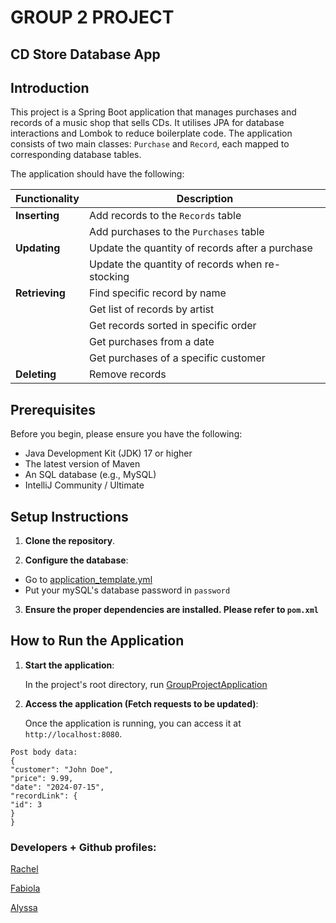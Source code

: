 # GROUP 2 PROJECT
## CD Store Database App

## Introduction 

This project is a Spring Boot application that manages purchases and records of a music shop that sells CDs. It utilises JPA for database interactions and Lombok to reduce boilerplate code. The application consists of two main classes: `Purchase` and `Record`, each mapped to corresponding database tables.

The application should have the following:

| Functionality  | Description                                     |
|----------------|-------------------------------------------------|
| **Inserting**  | Add records to the `Records` table              |
|                | Add purchases to the `Purchases` table          |
| **Updating**   | Update the quantity of records after a purchase   |
|                | Update the quantity of records when re-stocking   |
| **Retrieving** | Find specific record by name                     |
|                | Get list of records by artist                    |
|                | Get records sorted in specific order             |
|                | Get purchases from a date                        |
|                | Get purchases of a specific customer             |
| **Deleting**   | Remove records                                   |

## Prerequisites

Before you begin, please ensure you have the following:

- Java Development Kit (JDK) 17 or higher
- The latest version of Maven
- An SQL database (e.g., MySQL)
- IntelliJ Community / Ultimate

## Setup Instructions

1. **Clone the repository**.

2. **Configure the database**:

- Go to [application_template.yml](src/main/resources/application_template.yml)
- Put your mySQL's database password in `password`

3. **Ensure the proper dependencies are installed. Please refer to `pom.xml`**

## How to Run the Application

1. **Start the application**:

    In the project's root directory, run [GroupProjectApplication](src/main/java/com/example/group/project/GroupProjectApplication.java)

2. **Access the application (Fetch requests to be updated)**:

    Once the application is running, you can access it at `http://localhost:8080`.

```
Post body data:
{
"customer": "John Doe",
"price": 9.99,
"date": "2024-07-15",
"recordLink": {
"id": 3
}
}
```

### Developers + Github profiles:

[Rachel](https://github.com/Tookles)

[Fabiola](https://github.com/Fabi-P)

[Alyssa](https://github.com/lyscodes)
